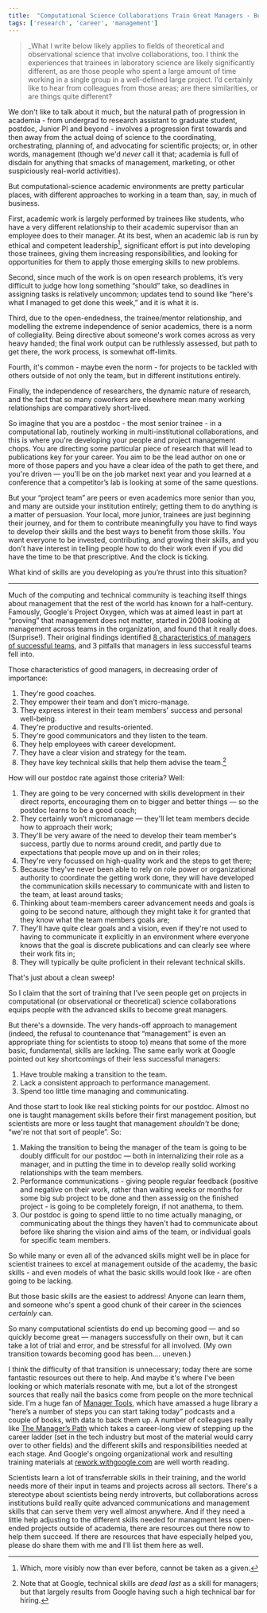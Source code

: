 ```yaml
---
title:  "Computational Science Collaborations Train Great Managers - But Trainees Might Need Help To Become Good Managers First"
tags: ['research', 'career', 'management']
---
```


> _What I write below likely applies to fields of theoretical
> and observational science that involve collaborations, too. I think
> the experiences that trainees in laboratory science are likely
> significantly different, as are those people who spent a large
> amount of time working in a single group in a well-defined large
> project.  I’d certainly like to hear from colleagues from those
> areas; are there similarities, or are things quite different?
 
We don't like to talk about it much, but the natural path of
progression in academia - from undergrad to research assistant to
graduate student, postdoc, Junior PI and beyond - involves a
progression first towards and then away from the actual doing of
science to the coordinating, orchestrating, planning of, and
advocating for scientific projects; or, in other words, management
(though we'd _never_ call it that; academia is full of
disdain for anything that smacks of management, marketing,
or other suspiciously real-world activities).

But computational-science academic environments are pretty particular places, with different approaches to working in a team than, say, in much of business.

First, academic work is largely performed by trainees like students, who
have a very different relationship to their academic supervisor than an
employee does to their manager.  At its best, when an academic lab
is run by ethical and competent leadership[^1], significant effort
is put into developing those trainees, giving them increasing
responsibilities, and looking for opportunities for them to apply
those emerging skills to new problems.

Second, since much of the work is on open research problems, it’s
very difficult to judge how long something &ldquo;should&rdquo; take, so deadlines
in assigning tasks is relatively uncommon; updates tend to sound like
&ldquo;here's what I managed to get done this week,&rdquo; and it is what it is.

Third, due to the open-endedness, the trainee/mentor relationship,
and modelling the extreme independence of senior academics, there
is a norm of collegiality.  Being directive about someone's work
comes across as very heavy handed; the final work output can be
ruthlessly assessed, but path to get there, the work process, is
somewhat off-limits.

Fourth, it's common - maybe even the norm - for projects to be
tackled with others outside of not only the team, but in different
institutions entirely.

Finally, the independence of researchers, the dynamic nature of
research, and the fact that so many coworkers are elsewhere mean
many working relationships are comparatively
short-lived.

So imagine that you are a postdoc - the most senior trainee - in a
computational lab, routinely working in multi-institutional
collaborations, and this is where you're developing your people and
project management chops.  You are directing some particular piece
of research that will lead to publications key for your career.
You aim to be the lead author on one or more of those papers and
you have a clear idea of the path to get there, and you're driven &mdash;
you’ll be on the job market next year and you learned at a
conference that a competitor’s lab is looking at some of the same
questions.

But your &ldquo;project team&rdquo; are peers or even academics
more senior than you, and many are outside your institution entirely;
getting them to do anything is a matter of persuasion.  Your local,
more junior, trainees are just beginning their journey, and for
them to contribute meaningfully you have to find ways to develop
their skills and the best ways to benefit from those skills.
You want everyone to be invested, contributing, and growing their
skills, and you don't have interest in telling people how to do
their work even if you did have the time to be that prescriptive.
And the clock is ticking.

What kind of skills are you developing as you’re thrust into this situation?

- - -

Much of the computing and technical community is teaching itself
things about management that the rest of the world has known for a
half-century.  Famously, Google's Project Oxygen, which was at
aimed least in part at &ldquo;proving&rdquo; that management does not matter,
started in 2008 looking at management across teams in the organization,
and found that it really does.  (Surprise!).  Their original findings
identified [8 characteristics of managers of successful
teams](https://www.inc.com/marcel-schwantes/the-8-biggest-things-that-google-managers-do-to-su.html),
and 3 pitfalls that managers in less successful teams fell into.

Those characteristics of good managers, in decreasing order of importance:

1. They're good coaches.
2. They empower their team and don't micro-manage.
3. They express interest in their team members' success and personal well-being.
4. They're productive and results-oriented.
5. They're good communicators and they listen to the team.
6. They help employees with career development.
7. They have a clear vision and strategy for the team.
8. They have key technical skills that help them advise the team.[^2]

How will our postdoc rate against those criteria?  Well:

1. They are going to be very concerned with skills development in their direct reports, encouraging them on to bigger and better things &mdash; so the postdoc learns to be a good coach;
2. They certainly won’t micromanage &mdash; they'll let team members decide how to approach their work;
3. They'll be very aware of the need to develop their team member's success, partly due to norms around credit, and partly due to expectations that people move up and on in their roles;
4. They're very focussed on high-quality work and the steps to get there;
5. Because they've never been able to rely on role power or organizational authority to coordinate the getting work done, they will have developed the communication skills necessary to communicate with and listen to the team, at least around tasks;
6. Thinking about team-members career advancement needs and goals is going to be second nature, although they might take it for granted that they know what the team members goals are;
7. They'll have quite clear goals and a vision, even if they're not used to having to communicate it explicitly in an environment where everyone knows that the goal is discrete publications and can clearly see where their work fits in;
8. They will typically be quite proficient in their relevant technical skills.

That's just about a clean sweep!

So I claim that the sort of training that I’ve seen people get on projects in
computational (or observational or theoretical) science collaborations equips
people with the advanced skills to become great managers.

But there's a downside.  The very hands-off approach to management
(indeed, the refusal to countenance that &ldquo;management&rdquo; is even an
appropriate thing for scientists to stoop to) means that some of
the more basic, fundamental, skills are lacking.  The same early
work at Google pointed out key shortcomings of their less successful
managers:

1. Have trouble making a transition to the team.
2. Lack a consistent approach to performance management.
3. Spend too little time managing and communicating.

And those start to look like real sticking points for our postdoc.
Almost no one is taught management skills before their first
management position, but scientists are more or less taught that
management _shouldn't_ be done; &ldquo;we're not that sort of people&rdquo;.
So:

1. Making the transition to being the manager of the team is going to be doubly difficult for our postdoc &mdash; both in internalizing their role as a manager, and in putting the time in to develop really solid working relationships with the team members.
2. Performance communications - giving people regular feedback (positive and negative on their work, rather than waiting weeks or months for some big sub project to be done and then assessig on the finished project - is going
to be completely foreign, if not anathema, to them.
3. Our postdoc is going to spend little to no time actually managing, or communicating about the things they haven't had to communicate about before like sharing the vision aind aims of the team, or individual goals for specific team members.
 
So while many or even all of the advanced skills might well be in
place for scientist trainees to excel at management outside of the
academy, the basic skills - and even models of what the basic skills
would look like - are often going to be lacking.

But those basic skills are the easiest to address!  Anyone can learn
them, and someone who's spent a good chunk of their career in the
sciences _certainly_ can.

So many computational scientists do end up becoming good &mdash;
and so quickly become great &mdash; managers successfully on their
own, but it can take a lot of trial and error, and be stressful for
all involved.  (My own transition towards becoming good has been....  uneven.)

I think the difficulty of that transition is unnecessary; today there are 
some fantastic resources out
there to help.  And maybe it's where I've been looking or which
materials resonate with me, but a lot of the strongest sources
that really nail the basics come from people on the more technical
side.  I'm a huge fan of [Manager Tools](https://www.manager-tools.com),
which have amassed a huge library a “here’s a number of steps you
can start taking today” podcasts and a couple of books, with data
to back them up.  A number of colleagues really like [The Manager’s
Path](https://www.oreilly.com/library/view/the-managers-path/9781491973882/)
which takes a career-long view of stepping up the career ladder
(set in the tech industry but most of the material would carry over
to other fields) and the different skills and responsibilities
needed at each stage.  And Google's ongoing organizational work and
resulting training materials at
[rework.withgoogle.com](https://rework.withgoogle.com ) are well
worth reading.

Scientists learn a lot of transferrable skills in their training,
and the world needs more of their input in teams and projects
across all sectors.  There's a stereotype about scientists being
nerdy introverts, but collaborations across institutions build really 
quite advanced communications and management skills that can serve
them very well almost anywhere.  And if they need a little help
adjusting to the different skills needed for managment less open-ended
projects outside of academia, there are resources out there now to
help them succeed.  If there are resources that have especially helped
you, please do share them with me and I'll list them here as well.

[^1]: Which, more visibly now than ever before, cannot be taken as a given.
[^2]: Note that at Google, technical skills are _dead last_ as a skill for managers; but that largely results from Google having such a high technical bar for hiring.
